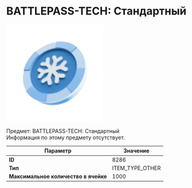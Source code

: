 # BATTLEPASS-TECH: Стандартный

![Item Image](../img/8286.webp?raw=true)

Предмет: BATTLEPASS-TECH: Стандартный<br>Информация по этому предмету отсутствует.


| Параметр | Значение |
|----------|----------|
| **ID** | 8286 |
| **Тип** | ITEM_TYPE_OTHER |
| **Максимальное количество в ячейке** | 1000 |

